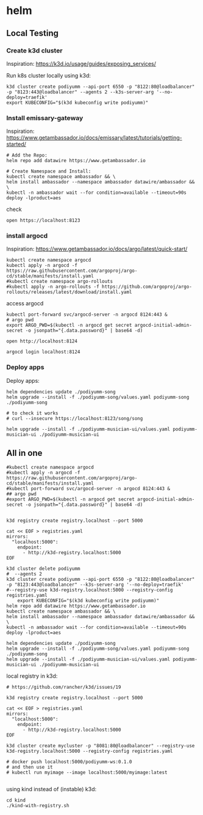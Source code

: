 # helm

## Local Testing

### Create k3d cluster
Inspiration: https://k3d.io/usage/guides/exposing_services/

Run k8s cluster locally using k3d:
```shell
k3d cluster create podiyumm --api-port 6550 -p "8122:80@loadbalancer" -p "8123:443@loadbalancer" --agents 2 --k3s-server-arg '--no-deploy=traefik'
export KUBECONFIG="$(k3d kubeconfig write podiyumm)"
```

### Install emissary-gateway

Inspiration: https://www.getambassador.io/docs/emissary/latest/tutorials/getting-started/

```shell
# Add the Repo:
helm repo add datawire https://www.getambassador.io
 
# Create Namespace and Install:
kubectl create namespace ambassador && \
helm install ambassador --namespace ambassador datawire/ambassador && \
kubectl -n ambassador wait --for condition=available --timeout=90s deploy -lproduct=aes
```

check
```shell
open https://localhost:8123
```

### install argocd
Inspiration: https://www.getambassador.io/docs/argo/latest/quick-start/

```shell
kubectl create namespace argocd
kubectl apply -n argocd -f https://raw.githubusercontent.com/argoproj/argo-cd/stable/manifests/install.yaml
#kubectl create namespace argo-rollouts
#kubectl apply -n argo-rollouts -f https://github.com/argoproj/argo-rollouts/releases/latest/download/install.yaml
```

access argocd
```shell
kubectl port-forward svc/argocd-server -n argocd 8124:443 &
# argo pwd
export ARGO_PWD=$(kubectl -n argocd get secret argocd-initial-admin-secret -o jsonpath="{.data.password}" | base64 -d)

open http://localhost:8124

argocd login localhost:8124
```

### Deploy apps

Deploy apps:
```shell
helm dependencies update ./podiyumm-song
helm upgrade --install -f ./podiyumm-song/values.yaml podiyumm-song ./podiyumm-song

# to check it works
# curl --insecure https://localhost:8123/song/song

helm upgrade --install -f ./podiyumm-musician-ui/values.yaml podiyumm-musician-ui ./podiyumm-musician-ui
```




## All in one
```shell
#kubectl create namespace argocd
#kubectl apply -n argocd -f https://raw.githubusercontent.com/argoproj/argo-cd/stable/manifests/install.yaml
#kubectl port-forward svc/argocd-server -n argocd 8124:443 &
## argo pwd
#export ARGO_PWD=$(kubectl -n argocd get secret argocd-initial-admin-secret -o jsonpath="{.data.password}" | base64 -d)


k3d registry create registry.localhost --port 5000

cat << EOF > registries.yaml
mirrors:
  "localhost:5000":
    endpoint:
      - http://k3d-registry.localhost:5000
EOF

k3d cluster delete podiyumm
#  --agents 2
k3d cluster create podiyumm --api-port 6550 -p "8122:80@loadbalancer" -p "8123:443@loadbalancer" --k3s-server-arg '--no-deploy=traefik' 
#--registry-use k3d-registry.localhost:5000 --registry-config registries.yaml
    export KUBECONFIG="$(k3d kubeconfig write podiyumm)"
helm repo add datawire https://www.getambassador.io
kubectl create namespace ambassador && \
helm install ambassador --namespace ambassador datawire/ambassador && \
kubectl -n ambassador wait --for condition=available --timeout=90s deploy -lproduct=aes

helm dependencies update ./podiyumm-song
helm upgrade --install -f ./podiyumm-song/values.yaml podiyumm-song ./podiyumm-song
helm upgrade --install -f ./podiyumm-musician-ui/values.yaml podiyumm-musician-ui ./podiyumm-musician-ui
```


local registry in k3d:
```shell
# https://github.com/rancher/k3d/issues/19

k3d registry create registry.localhost --port 5000

cat << EOF > registries.yaml
mirrors:
  "localhost:5000":
    endpoint:
      - http://k3d-registry.localhost:5000
EOF

k3d cluster create mycluster -p "8081:80@loadbalancer" --registry-use k3d-registry.localhost:5000 --registry-config registries.yaml

# docker push localhost:5000/podiyumm-ws:0.1.0
# and then use it 
# kubectl run myimage --image localhost:5000/myimage:latest


```


using kind instead of (instable) k3d:

```shell
cd kind
./kind-with-registry.sh
```